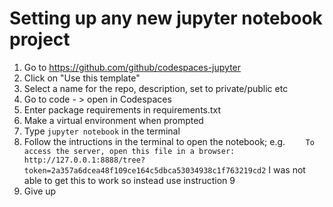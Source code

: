 # Setting up any new jupyter notebook project

1. Go to https://github.com/github/codespaces-jupyter
2. Click on "Use this template"
3. Select a name for the repo, description, set to private/public etc
4. Go to code - > open in Codespaces
5. Enter package requirements in requirements.txt
6. Make a virtual environment when prompted
7. Type `jupyter notebook` in the terminal
8. Follow the intructions in the terminal to open the notebook; e.g.
`    To access the server, open this file in a browser:
        http://127.0.0.1:8888/tree?token=2a357a6dcea48f109ce164c5dbca53034938c1f763219cd2`
        I was not able to get this to work so instead use instruction 9
9. Give up


